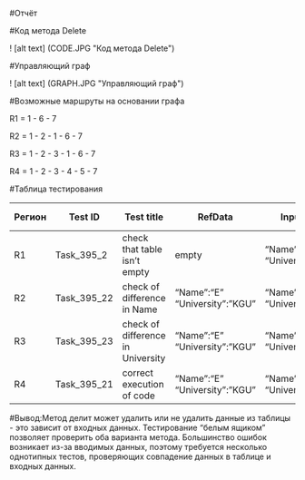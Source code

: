 #Отчёт

#Код метода Delete

! [alt text] (CODE.JPG "Код метода Delete")

#Управляющий граф

! [alt text] (GRAPH.JPG "Управляющий граф")

#Возможные маршруты на основании графа

R1 = 1 - 6 - 7

R2 = 1 - 2 - 1 - 6 - 7

R3 = 1 - 2 - 3 - 1 - 6 - 7

R4 = 1 - 2 - 3 - 4 - 5 - 7

#Таблица тестирования
 
| Регион | Test ID | Test title | RefData | Input value | Expected result | Actual result | Test status (Passed/Failed)|
| --- | --- | --- | --- | --- | --- | --- | --- |
| R1 | Task_395_2 | check that table isn’t empty | empty | “Name”:“E” “University”:”KGU” | false | false | Passed|
| R2 | Task_395_22 | check of difference in Name | “Name”:“E” “University”:”KGU” | “Name”:“A” “University”:”KGU” | false | false | Passed|
| R3 | Task_395_23 | check of difference in University | “Name”:“E” “University”:”KGU” | “Name”:“E” “University”:”KGA” | false | false | Passed|
| R4 |  Task_395_21 | correct execution of code |  “Name”:“E” “University”:”KGU” | “Name”:“E” “University”:”KGU” | true | true | Passed|

#Вывод:Метод делит может удалить или не удалить данные из таблицы - это зависит от входных данных. Тестирование “белым ящиком” позволяет проверить оба варианта метода. Большинство ошибок возникает из-за вводимых данных, поэтому требуется несколько однотипных тестов, проверяющих совпадение данных в таблице и входных данных.
